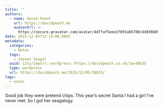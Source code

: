 ```yaml
---
title: ''
authors:
  - name: David Peach
    url: https://davidpeach.me
    avatarUrl: >-
      https://secure.gravatar.com/avatar/4d7faf5eee1f055a85788c44936b8995eaab6dfb004e7854ec747ccb272e91ee?s=96&d=mm&r=g
date: 2015-12-05T12:14:00.000Z
metadata:
  categories:
    - Notes
  tags:
    - Steven Seagal
  uuid: 11ty/import::wordpress::https://davidpeach.co.uk/?p=38635
  type: wordpress
  url: https://davidpeach.me/2015/12/05/38635/
tags:
  - notes
---
```

Good job they were pretend chips. This year’s secret Santa I had a girl I’ve never met. So I got her seagalogy.